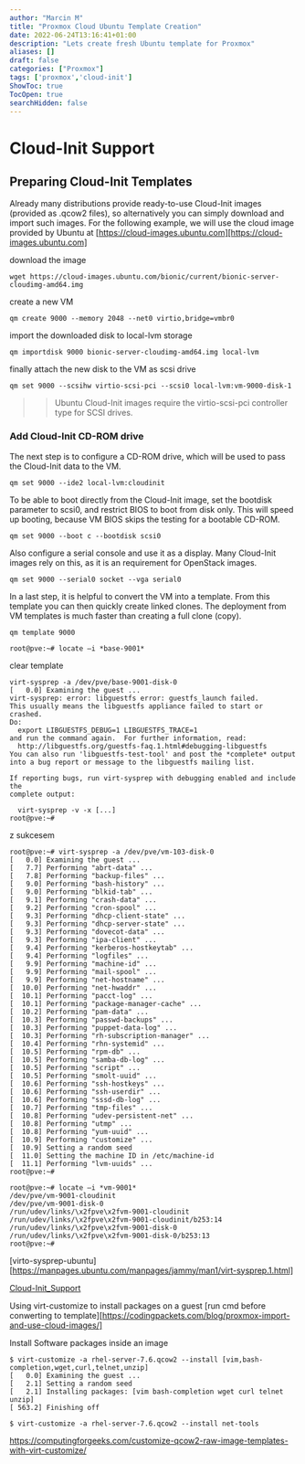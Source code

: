 ```yaml
---
author: "Marcin M"
title: "Proxmox Cloud Ubuntu Template Creation"
date: 2022-06-24T13:16:41+01:00
description: "Lets create fresh Ubuntu template for Proxmox"
aliases: []
draft: false
categories: ["Proxmox"]
tags: ['proxmox','cloud-init']
ShowToc: true
TocOpen: true
searchHidden: false
---
```

# Cloud-Init Support

## Preparing Cloud-Init Templates

Already many distributions provide ready-to-use Cloud-Init images (provided as .qcow2 files), so alternatively you can simply download and import such images. For the following example,
we will use the cloud image provided by Ubuntu at [https://cloud-images.ubuntu.com][https://cloud-images.ubuntu.com]

download the image
```shell
wget https://cloud-images.ubuntu.com/bionic/current/bionic-server-cloudimg-amd64.img
```
create a new VM
```shell
qm create 9000 --memory 2048 --net0 virtio,bridge=vmbr0
```
import the downloaded disk to local-lvm storage
```shell
qm importdisk 9000 bionic-server-cloudimg-amd64.img local-lvm
```
finally attach the new disk to the VM as scsi drive
```shell
qm set 9000 --scsihw virtio-scsi-pci --scsi0 local-lvm:vm-9000-disk-1
```
>> Ubuntu Cloud-Init images require the virtio-scsi-pci controller type for SCSI drives.

### Add Cloud-Init CD-ROM drive
The next step is to configure a CD-ROM drive, which will be used to pass the Cloud-Init data to the VM.
```shell
qm set 9000 --ide2 local-lvm:cloudinit
```
To be able to boot directly from the Cloud-Init image, set the bootdisk parameter to scsi0, and restrict BIOS to boot from disk only. This will speed up booting, because VM BIOS skips the testing for a bootable CD-ROM.
```shell
qm set 9000 --boot c --bootdisk scsi0
```
Also configure a serial console and use it as a display. Many Cloud-Init images rely on this, as it is an requirement for OpenStack images.
```shell
qm set 9000 --serial0 socket --vga serial0
```
In a last step, it is helpful to convert the VM into a template. From this template you can then quickly create linked clones. The deployment from VM templates is much faster than creating a full clone (copy).
```shell
qm template 9000
```




























```shell
root@pve:~# locate –i *base-9001*
```
clear template
```shell
virt-sysprep -a /dev/pve/base-9001-disk-0
[   0.0] Examining the guest ...
virt-sysprep: error: libguestfs error: guestfs_launch failed.
This usually means the libguestfs appliance failed to start or crashed.
Do:
  export LIBGUESTFS_DEBUG=1 LIBGUESTFS_TRACE=1
and run the command again.  For further information, read:
  http://libguestfs.org/guestfs-faq.1.html#debugging-libguestfs
You can also run 'libguestfs-test-tool' and post the *complete* output
into a bug report or message to the libguestfs mailing list.

If reporting bugs, run virt-sysprep with debugging enabled and include the 
complete output:

  virt-sysprep -v -x [...]
root@pve:~# 
```

z sukcesem 
```shell
root@pve:~# virt-sysprep -a /dev/pve/vm-103-disk-0
[   0.0] Examining the guest ...
[   7.7] Performing "abrt-data" ...
[   7.8] Performing "backup-files" ...
[   9.0] Performing "bash-history" ...
[   9.0] Performing "blkid-tab" ...
[   9.1] Performing "crash-data" ...
[   9.2] Performing "cron-spool" ...
[   9.3] Performing "dhcp-client-state" ...
[   9.3] Performing "dhcp-server-state" ...
[   9.3] Performing "dovecot-data" ...
[   9.3] Performing "ipa-client" ...
[   9.4] Performing "kerberos-hostkeytab" ...
[   9.4] Performing "logfiles" ...
[   9.9] Performing "machine-id" ...
[   9.9] Performing "mail-spool" ...
[   9.9] Performing "net-hostname" ...
[  10.0] Performing "net-hwaddr" ...
[  10.1] Performing "pacct-log" ...
[  10.1] Performing "package-manager-cache" ...
[  10.2] Performing "pam-data" ...
[  10.3] Performing "passwd-backups" ...
[  10.3] Performing "puppet-data-log" ...
[  10.3] Performing "rh-subscription-manager" ...
[  10.4] Performing "rhn-systemid" ...
[  10.5] Performing "rpm-db" ...
[  10.5] Performing "samba-db-log" ...
[  10.5] Performing "script" ...
[  10.5] Performing "smolt-uuid" ...
[  10.6] Performing "ssh-hostkeys" ...
[  10.6] Performing "ssh-userdir" ...
[  10.6] Performing "sssd-db-log" ...
[  10.7] Performing "tmp-files" ...
[  10.8] Performing "udev-persistent-net" ...
[  10.8] Performing "utmp" ...
[  10.8] Performing "yum-uuid" ...
[  10.9] Performing "customize" ...
[  10.9] Setting a random seed
[  11.0] Setting the machine ID in /etc/machine-id
[  11.1] Performing "lvm-uuids" ...
root@pve:~# 
```

```shell
root@pve:~# locate –i *vm-9001*
/dev/pve/vm-9001-cloudinit
/dev/pve/vm-9001-disk-0
/run/udev/links/\x2fpve\x2fvm-9001-cloudinit
/run/udev/links/\x2fpve\x2fvm-9001-cloudinit/b253:14
/run/udev/links/\x2fpve\x2fvm-9001-disk-0
/run/udev/links/\x2fpve\x2fvm-9001-disk-0/b253:13
root@pve:~# 
```





[virto-sysprep-ubuntu][https://manpages.ubuntu.com/manpages/jammy/man1/virt-sysprep.1.html]



[Cloud-Init_Support][https://pve.proxmox.com/wiki/Cloud-Init_Support]

[https://pve.proxmox.com/wiki/Cloud-Init_Support]: https://pve.proxmox.com/wiki/Cloud-Init_Support

[https://cloud-images.ubuntu.com]: https://cloud-images.ubuntu.com

Using virt-customize to install packages on a guest
[run cmd before conwerting to template][https://codingpackets.com/blog/proxmox-import-and-use-cloud-images/]

Install Software packages inside an image
```shell
$ virt-customize -a rhel-server-7.6.qcow2 --install [vim,bash-completion,wget,curl,telnet,unzip]
[   0.0] Examining the guest ...
[   2.1] Setting a random seed
[   2.1] Installing packages: [vim bash-completion wget curl telnet unzip]
[ 563.2] Finishing off

$ virt-customize -a rhel-server-7.6.qcow2 --install net-tools
```
https://computingforgeeks.com/customize-qcow2-raw-image-templates-with-virt-customize/